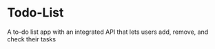 # Todo-List
A to-do list app with an integrated API that lets users add, remove, and check their tasks
